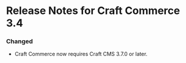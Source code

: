 # Release Notes for Craft Commerce 3.4

### Changed
- Craft Commerce now requires Craft CMS 3.7.0 or later.
